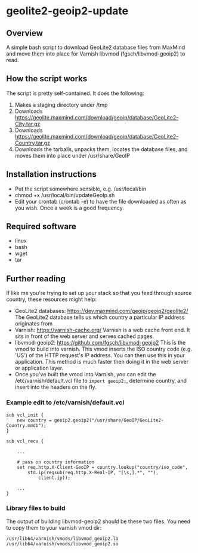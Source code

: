 # geolite2-geoip2-update

## Overview 

A simple bash script to download GeoLite2 database files from MaxMind and move them into place for Varnish libvmod (fgsch/libvmod-geoip2) to read.

## How the script works

The script is pretty self-contained. It does the following:

1. Makes a staging directory under /tmp
2. Downloads https://geolite.maxmind.com/download/geoip/database/GeoLite2-City.tar.gz
3. Downloads https://geolite.maxmind.com/download/geoip/database/GeoLite2-Country.tar.gz
4. Downloads the tarballs, unpacks them, locates the database files, and moves them into place under /usr/share/GeoIP

## Installation instructions

* Put the script somewhere sensible, e.g. /usr/local/bin
* chmod +x /usr/local/bin/updateGeoIp.sh
* Edit your crontab (crontab -e) to have the file downloaded as often as you wish. Once a week is a good frequency.

## Required software

* linux
* bash
* wget
* tar

## Further reading

If like me you're trying to set up your stack so that you feed through source country, these resources might help:

* GeoLite2 databases: https://dev.maxmind.com/geoip/geoip2/geolite2/ 
The GeoLite2 database tells us which country a particular IP address originates from
* Varnish: https://varnish-cache.org/ 
Varnish is a web cache front end. It sits in front of the web server and serves cached pages. 
* libvmod-geoip2: https://github.com/fgsch/libvmod-geoip2 
This is the vmod to build into varnish. This vmod inserts the ISO country code (e.g. 'US') of the HTTP request's IP address. You can then use this in your application. This method is much faster then doing it in the web server or application layer.
* Once you've built the vmod into Varnish, you can edit the /etc/varnish/default.vcl file to `import geoip2;`, determine country, and insert into the headers on the fly.

### Example edit to /etc/varnish/default.vcl


```
sub vcl_init {
    new country = geoip2.geoip2("/usr/share/GeoIP/GeoLite2-Country.mmdb");
}

sub vcl_recv {

    ...

    # pass on country information
    set req.http.X-Client-GeoIP = country.lookup("country/iso_code",
        std.ip(regsub(req.http.X-Real-IP, "[\s,].*", ""),
            client.ip));
            
    ...
}    
```

### Library files to build

The output of building libvmod-geoip2 should be these two files. You need to copy them to your varnish vmod dir:

```
/usr/lib64/varnish/vmods/libvmod_geoip2.la
/usr/lib64/varnish/vmods/libvmod_geoip2.so
```
